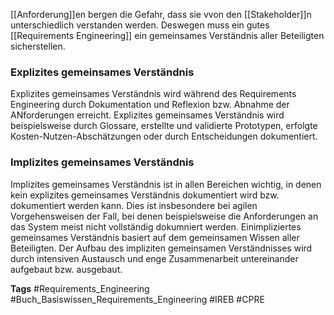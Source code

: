 [[Anforderung]]en bergen die Gefahr, dass sie vvon den [[Stakeholder]]n unterschiedlich verstanden werden. Deswegen muss ein gutes [[Requirements Engineering]] ein gemeinsames Verständnis aller Beteiligten sicherstellen.

### Explizites gemeinsames Verständnis

Explizites gemeinsames Verständnis wird während des Requirements Engineering durch Dokumentation und Reflexion bzw. Abnahme der ANforderungen erreicht. Explizites gemeinsames Verständnis wird beispielsweise durch Glossare, erstellte und validierte Prototypen, erfolgte Kosten-Nutzen-Abschätzungen oder durch Entscheidungen dokumentiert.

### Implizites gemeinsames Verständnis

Implizites gemeinsames Verständnis ist in allen Bereichen wichtig, in denen kein explizites gemeinsames Verständnis dokumentiert wird bzw. dokumentiert werden kann. Dies ist insbesondere bei agilen Vorgehensweisen der Fall, bei denen beispielsweise die Anforderungen an das System meist nicht vollständig dokumniert werden. Einimpliziertes gemeinsames Verständnis basiert auf dem gemeinsamen Wissen aller Beteiligten. Der Aufbau des impliziten gemeinsamen Verständnisses wird durch intensiven Austausch und enge Zusammenarbeit untereinander aufgebaut bzw. ausgebaut.

**Tags**
#Requirements_Engineering
#Buch_Basiswissen_Requirements_Engineering
#IREB
#CPRE